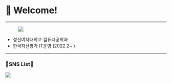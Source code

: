 # 👋 Welcome!
---------------------------------------------------------------------------------------
<figure>
    <img src="https://user-images.githubusercontent.com/96809480/164355200-e31df3ed-55c8-43ca-82ad-ab1d5aeaf8f3.png">
</figure>

- 성신여자대학교 컴퓨터공학과
- 한국자산평가 IT운영 (2022.2~ )
---------------------------------------------------------------------------------------

### 🐾SNS List🐾  

<a href="https://www.notion.so/Engineering-Wiki-06c62d851fb14a84a37bc1133218e2b9" target="_blank"><img src="https://img.shields.io/badge/NOTION-green?style=flat-square&logo=이미지 이름&logoColor=white"/></a>

<!-- <a href="클릭시 이동할 링크" target="_blank"><img src="https://img.shields.io/badge/문자-색코드?style=flat-square&logo=이미지 이름&logoColor=white"/></a> -->
<!--
**saeeun98/saeeun98** is a ✨ _special_ ✨ repository because its `README.md` (this file) appears on your GitHub profile.

Here are some ideas to get you started:

- 🔭 I’m currently working on ...
- 🌱 I’m currently learning ...
- 👯 I’m looking to collaborate on ...
- 🤔 I’m looking for help with ...
- 💬 Ask me about ...
- 📫 How to reach me: ...
- 😄 Pronouns: ...
- ⚡ Fun fact: ...
-->

